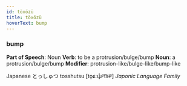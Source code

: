 ```yaml
---
id: töxözü
title: töxözü
hoverText: bump
---
```


### bump

**Part of Speech**: Noun
**Verb**: to be a protrusion/bulge/bump
**Noun**: a protrusion/bulge/bump
**Modifier**: protrusion-like/bulge-like/bump-like

Japanese とっしゅつ tosshutsu [to̞ɕːɯ̟̊ᵝt͡sɨᵝ]
*Japonic Language Family*